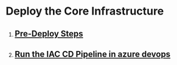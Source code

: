 # Deploy the Core Infrastructure

1. ## [Pre-Deploy Steps](../../../core-infrastructure/terraform/root/README.md)

2. ## [Run the IAC CD Pipeline in azure devops](CoreInfraStructureCD.md)

